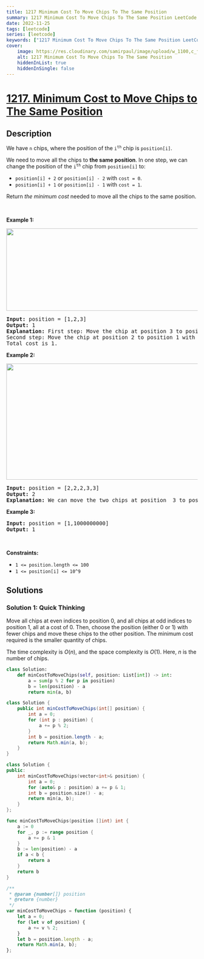 ```yaml
---
title: 1217 Minimum Cost To Move Chips To The Same Position
summary: 1217 Minimum Cost To Move Chips To The Same Position LeetCode Solution Explained
date: 2022-11-25
tags: [leetcode]
series: [leetcode]
keywords: ["1217 Minimum Cost To Move Chips To The Same Position LeetCode Solution Explained in all languages", "1217 Minimum Cost To Move Chips To The Same Position", "LeetCode", "leetcode solution in Python3 C++ Java Go PHP Ruby Swift TypeScript Rust C# JavaScript C", "GeeksforGeeks", "InterviewBit", "Coding Ninjas", "HackerRank", "HackerEarth", "CodeChef", "TopCoder", "AlgoExpert", "freeCodeCamp", "Codeforces", "GitHub", "AtCoder", "Samir Paul"]
cover:
    image: https://res.cloudinary.com/samirpaul/image/upload/w_1100,c_fit,co_rgb:FFFFFF,l_text:Arial_75_bold:1217 Minimum Cost To Move Chips To The Same Position - Solution Explained/problem-solving.webp
    alt: 1217 Minimum Cost To Move Chips To The Same Position
    hiddenInList: true
    hiddenInSingle: false
---
```



# [1217. Minimum Cost to Move Chips to The Same Position](https://leetcode.com/problems/minimum-cost-to-move-chips-to-the-same-position)


## Description

<p>We have <code>n</code> chips, where the position of the <code>i<sup>th</sup></code> chip is <code>position[i]</code>.</p>

<p>We need to move all the chips to <strong>the same position</strong>. In one step, we can change the position of the <code>i<sup>th</sup></code> chip from <code>position[i]</code> to:</p>

<ul>
	<li><code>position[i] + 2</code> or <code>position[i] - 2</code> with <code>cost = 0</code>.</li>
	<li><code>position[i] + 1</code> or <code>position[i] - 1</code> with <code>cost = 1</code>.</li>
</ul>

<p>Return <em>the minimum cost</em> needed to move all the chips to the same position.</p>

<p>&nbsp;</p>
<p><strong class="example">Example 1:</strong></p>
<img alt="" src="https://spcdn.pages.dev/leetcode/problems/1217.Minimum%20Cost%20to%20Move%20Chips%20to%20The%20Same%20Position/images/chips_e1.jpg" style="width: 750px; height: 217px;" />
<pre>
<strong>Input:</strong> position = [1,2,3]
<strong>Output:</strong> 1
<strong>Explanation:</strong> First step: Move the chip at position 3 to position 1 with cost = 0.
Second step: Move the chip at position 2 to position 1 with cost = 1.
Total cost is 1.
</pre>

<p><strong class="example">Example 2:</strong></p>
<img alt="" src="https://spcdn.pages.dev/leetcode/problems/1217.Minimum%20Cost%20to%20Move%20Chips%20to%20The%20Same%20Position/images/chip_e2.jpg" style="width: 750px; height: 306px;" />
<pre>
<strong>Input:</strong> position = [2,2,2,3,3]
<strong>Output:</strong> 2
<strong>Explanation:</strong> We can move the two chips at position  3 to position 2. Each move has cost = 1. The total cost = 2.
</pre>

<p><strong class="example">Example 3:</strong></p>

<pre>
<strong>Input:</strong> position = [1,1000000000]
<strong>Output:</strong> 1
</pre>

<p>&nbsp;</p>
<p><strong>Constraints:</strong></p>

<ul>
	<li><code>1 &lt;= position.length &lt;= 100</code></li>
	<li><code>1 &lt;= position[i] &lt;= 10^9</code></li>
</ul>

## Solutions

### Solution 1: Quick Thinking

Move all chips at even indices to position 0, and all chips at odd indices to position 1, all at a cost of 0. Then, choose the position (either 0 or 1) with fewer chips and move these chips to the other position. The minimum cost required is the smaller quantity of chips.

The time complexity is $O(n)$, and the space complexity is $O(1)$. Here, $n$ is the number of chips.

<!-- tabs:start -->

```python
class Solution:
    def minCostToMoveChips(self, position: List[int]) -> int:
        a = sum(p % 2 for p in position)
        b = len(position) - a
        return min(a, b)
```

```java
class Solution {
    public int minCostToMoveChips(int[] position) {
        int a = 0;
        for (int p : position) {
            a += p % 2;
        }
        int b = position.length - a;
        return Math.min(a, b);
    }
}
```

```cpp
class Solution {
public:
    int minCostToMoveChips(vector<int>& position) {
        int a = 0;
        for (auto& p : position) a += p & 1;
        int b = position.size() - a;
        return min(a, b);
    }
};
```

```go
func minCostToMoveChips(position []int) int {
	a := 0
	for _, p := range position {
		a += p & 1
	}
	b := len(position) - a
	if a < b {
		return a
	}
	return b
}
```

```js
/**
 * @param {number[]} position
 * @return {number}
 */
var minCostToMoveChips = function (position) {
    let a = 0;
    for (let v of position) {
        a += v % 2;
    }
    let b = position.length - a;
    return Math.min(a, b);
};
```

<!-- tabs:end -->

<!-- end -->

